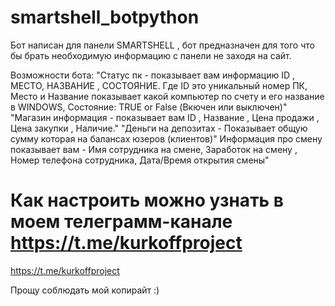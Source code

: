 # smartshell_botpython
Бот написан для панели SMARTSHELL , бот предназначен для того что бы брать необходимую информацию с панели не заходя на сайт.

Возможности бота: 
"Статус пк -  показывает вам информацию ID , МЕСТО, НАЗВАНИЕ , СОСТОЯНИЕ. Где ID это уникальный номер ПК, Место и Название показывает какой компьютер по счету и его название в  WINDOWS, Состояние: TRUE or False (Вкючен или выключен)"
"Магазин информация - показывает вам ID , Название , Цена продажи , Цена закупки , Наличие."
"Деньги на депозитах - Показывает общую сумму которая на балансах юзеров (клиентов)"
Информация про смену показывает вам - Имя сотрудника на смене, Заработок на смену , Номер телефона сотрудника, Дата/Время открытия смены"

# Как настроить можно узнать в моем телеграмм-канале https://t.me/kurkoffproject
https://t.me/kurkoffproject

Прощу соблюдать мой копирайт :) 





